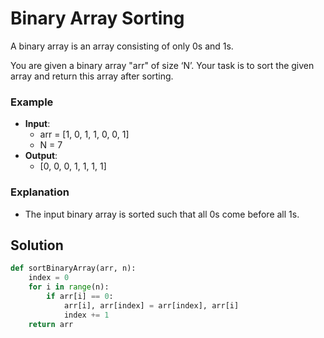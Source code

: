 # Binary Array Sorting
A binary array is an array consisting of only 0s and 1s.

You are given a binary array "arr" of size ‘N’. Your task is to sort the given array and return this array after sorting.

### Example
- **Input**: 
  - arr = [1, 0, 1, 1, 0, 0, 1]
  - N = 7
- **Output**: 
  - [0, 0, 0, 1, 1, 1, 1]

### Explanation
- The input binary array is sorted such that all 0s come before all 1s.

## Solution
```python
def sortBinaryArray(arr, n):
    index = 0
    for i in range(n):
        if arr[i] == 0:
            arr[i], arr[index] = arr[index], arr[i]
            index += 1
    return arr
```